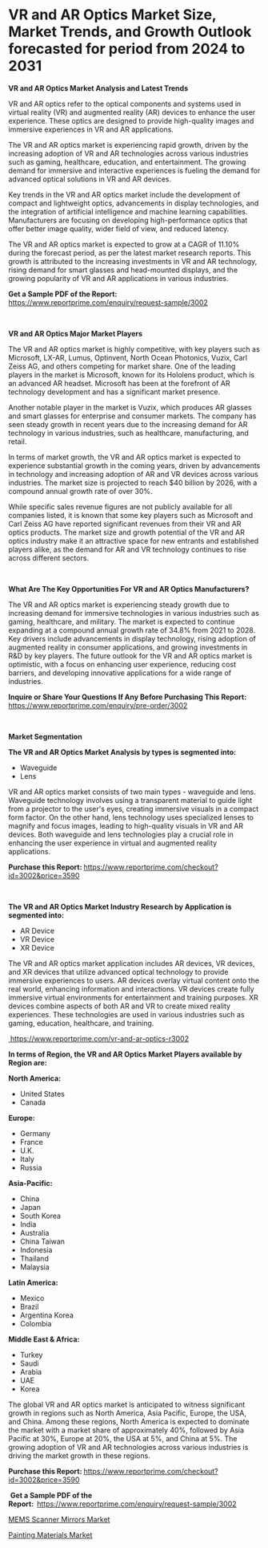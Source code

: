 <p><h1>VR and AR Optics Market Size, Market Trends, and Growth Outlook forecasted for period from 2024 to 2031</h1></p><p><strong>VR and AR Optics Market Analysis and Latest Trends</strong></p>
<p><p>VR and AR optics refer to the optical components and systems used in virtual reality (VR) and augmented reality (AR) devices to enhance the user experience. These optics are designed to provide high-quality images and immersive experiences in VR and AR applications.</p><p>The VR and AR optics market is experiencing rapid growth, driven by the increasing adoption of VR and AR technologies across various industries such as gaming, healthcare, education, and entertainment. The growing demand for immersive and interactive experiences is fueling the demand for advanced optical solutions in VR and AR devices.</p><p>Key trends in the VR and AR optics market include the development of compact and lightweight optics, advancements in display technologies, and the integration of artificial intelligence and machine learning capabilities. Manufacturers are focusing on developing high-performance optics that offer better image quality, wider field of view, and reduced latency.</p><p>The VR and AR optics market is expected to grow at a CAGR of 11.10% during the forecast period, as per the latest market research reports. This growth is attributed to the increasing investments in VR and AR technology, rising demand for smart glasses and head-mounted displays, and the growing popularity of VR and AR applications in various industries.</p></p>
<p><strong>Get a Sample PDF of the Report:&nbsp;</strong> <a href="https://www.reportprime.com/enquiry/request-sample/3002">https://www.reportprime.com/enquiry/request-sample/3002</a></p>
<p>&nbsp;</p>
<p><strong>VR and AR Optics Major Market Players</strong></p>
<p><p>The VR and AR optics market is highly competitive, with key players such as Microsoft, LX-AR, Lumus, Optinvent, North Ocean Photonics, Vuzix, Carl Zeiss AG, and others competing for market share. One of the leading players in the market is Microsoft, known for its Hololens product, which is an advanced AR headset. Microsoft has been at the forefront of AR technology development and has a significant market presence.</p><p>Another notable player in the market is Vuzix, which produces AR glasses and smart glasses for enterprise and consumer markets. The company has seen steady growth in recent years due to the increasing demand for AR technology in various industries, such as healthcare, manufacturing, and retail.</p><p>In terms of market growth, the VR and AR optics market is expected to experience substantial growth in the coming years, driven by advancements in technology and increasing adoption of AR and VR devices across various industries. The market size is projected to reach $40 billion by 2026, with a compound annual growth rate of over 30%.</p><p>While specific sales revenue figures are not publicly available for all companies listed, it is known that some key players such as Microsoft and Carl Zeiss AG have reported significant revenues from their VR and AR optics products. The market size and growth potential of the VR and AR optics industry make it an attractive space for new entrants and established players alike, as the demand for AR and VR technology continues to rise across different sectors.</p></p>
<p>&nbsp;</p>
<p><strong>What Are The Key Opportunities For VR and AR Optics Manufacturers?</strong></p>
<p><p>The VR and AR optics market is experiencing steady growth due to increasing demand for immersive technologies in various industries such as gaming, healthcare, and military. The market is expected to continue expanding at a compound annual growth rate of 34.8% from 2021 to 2028. Key drivers include advancements in display technology, rising adoption of augmented reality in consumer applications, and growing investments in R&D by key players. The future outlook for the VR and AR optics market is optimistic, with a focus on enhancing user experience, reducing cost barriers, and developing innovative applications for a wide range of industries.</p></p>
<p><strong>Inquire or Share Your Questions If Any Before Purchasing This Report:</strong> <a href="https://www.reportprime.com/enquiry/pre-order/3002">https://www.reportprime.com/enquiry/pre-order/3002</a></p>
<p>&nbsp;</p>
<p><strong>Market Segmentation</strong></p>
<p><strong>The VR and AR Optics Market Analysis by types is segmented into:</strong></p>
<p><ul><li>Waveguide</li><li>Lens</li></ul></p>
<p><p>VR and AR optics market consists of two main types - waveguide and lens. Waveguide technology involves using a transparent material to guide light from a projector to the user's eyes, creating immersive visuals in a compact form factor. On the other hand, lens technology uses specialized lenses to magnify and focus images, leading to high-quality visuals in VR and AR devices. Both waveguide and lens technologies play a crucial role in enhancing the user experience in virtual and augmented reality applications.</p></p>
<p><strong>Purchase this Report:&nbsp;</strong><a href="https://www.reportprime.com/checkout?id=3002&price=3590">https://www.reportprime.com/checkout?id=3002&price=3590</a></p>
<p>&nbsp;</p>
<p><strong>The VR and AR Optics Market Industry Research by Application is segmented into:</strong></p>
<p><ul><li>AR Device</li><li>VR Device</li><li>XR Device</li></ul></p>
<p><p>The VR and AR optics market application includes AR devices, VR devices, and XR devices that utilize advanced optical technology to provide immersive experiences to users. AR devices overlay virtual content onto the real world, enhancing information and interactions. VR devices create fully immersive virtual environments for entertainment and training purposes. XR devices combine aspects of both AR and VR to create mixed reality experiences. These technologies are used in various industries such as gaming, education, healthcare, and training.</p></p>
<p><a href="https://www.reportprime.com/vr-and-ar-optics-r3002">&nbsp;https://www.reportprime.com/vr-and-ar-optics-r3002</a></p>
<p><strong>In terms of Region, the VR and AR Optics Market Players available by Region are:</strong></p>
<p>
    <p> <strong> North America: </strong>
        <ul>
            <li>United States</li>
            <li>Canada</li>
        </ul>
        </p> 
    <p> <strong> Europe: </strong>
        <ul>
            <li>Germany</li>
            <li>France</li>
            <li>U.K.</li>
            <li>Italy</li>
            <li>Russia</li>
        </ul>
        </p> 
    <p> <strong> Asia-Pacific: </strong>
        <ul>
            <li>China</li>
            <li>Japan</li>
            <li>South Korea</li>
            <li>India</li>
            <li>Australia</li>
            <li>China Taiwan</li>
            <li>Indonesia</li>
            <li>Thailand</li>
            <li>Malaysia</li>
        </ul>
        </p> 
    <p> <strong> Latin America: </strong>
        <ul>
            <li>Mexico</li>
            <li>Brazil</li>
            <li>Argentina Korea</li>
            <li>Colombia</li>
        </ul>
        </p> 
    <p> <strong> Middle East & Africa: </strong>
        <ul>
            <li>Turkey</li>
            <li>Saudi</li>
            <li>Arabia</li>
            <li>UAE</li>
            <li>Korea</li>
        </ul>
    </p>
    </p>
<p><p>The global VR and AR optics market is anticipated to witness significant growth in regions such as North America, Asia Pacific, Europe, the USA, and China. Among these regions, North America is expected to dominate the market with a market share of approximately 40%, followed by Asia Pacific at 30%, Europe at 20%, the USA at 5%, and China at 5%. The growing adoption of VR and AR technologies across various industries is driving the market growth in these regions.</p></p>
<p><strong>Purchase this Report: </strong><a href="https://www.reportprime.com/checkout?id=3002&price=3590">https://www.reportprime.com/checkout?id=3002&price=3590</a></p>
<p>&nbsp;<strong>Get a Sample PDF of the Report:&nbsp;&nbsp;</strong><a href="https://www.reportprime.com/enquiry/request-sample/3002">https://www.reportprime.com/enquiry/request-sample/3002</a></p>
<p><strong></strong></p>
<p><p><a href="https://github.com/mabutironaldo/Market-Research-Report-List-4/blob/main/mems-scanner-mirrors-market.md">MEMS Scanner Mirrors Market</a></p><p><a href="https://issuu.com/reportprime-2/docs/painting-materials-market-size-2030.pptx">Painting Materials Market</a></p></p>